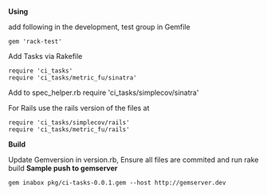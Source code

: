 __Using__

add following in the development, test group in Gemfile

    gem 'rack-test'
Add Tasks via Rakefile

    require 'ci_tasks'
    require 'ci_tasks/metric_fu/sinatra'

Add to spec_helper.rb 
    require 'ci_tasks/simplecov/sinatra'


For Rails use the rails version of the files at

    require 'ci_tasks/simplecov/rails'
    require 'ci_tasks/metric_fu/rails'

__Build__

Update Gemversion in version.rb, Ensure all files are commited and run 
    rake build
__Sample push to gemserver__

    gem inabox pkg/ci-tasks-0.0.1.gem --host http://gemserver.dev



